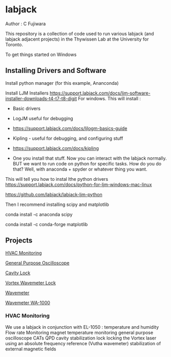 # labjack

Author : C Fujiwara

This repository is a collection of code used to run various labjack (and labjack adjacent projects) in the Thywissen Lab at the University for Toronto.

To get things started on Windows

## Installing Drivers and Software

Install python manager (for this example, Ananconda)

Install LJM Installers
https://support.labjack.com/docs/ljm-software-installer-downloads-t4-t7-t8-digit
For windows. This will install :
- Basic drivers
- LogJM useful for debugging
- https://support.labjack.com/docs/ljlogm-basics-guide
- Kipling - useful for debugging, and configuring stuff
- https://support.labjack.com/docs/kipling

- One you install that stuff. Now you can interact with the labjack normally. BUT we want to run code on python for specific tasks. How do you do that? Well, with anaconda + spyder or whatever thing you want.


This will tell you how to instal lthe python drivers
https://support.labjack.com/docs/python-for-ljm-windows-mac-linux

https://github.com/labjack/labjack-ljm-python

Then I recommend installing scipy and matplotlib

conda install -c anaconda scipy

conda install -c conda-forge matplotlib

## Projects

[HVAC Monitoring](temperature-humidity/README.md)

[General Purpose Oscilloscope](temperature-humidity/README.md)

[Cavity Lock](temperature-humidity/README.md)

[Vortex Wavemeter Lock](temperature-humidity/README.md)

[Wavemeter](temperature-humidity/README.md)

[Wavemeter WA-1000](temperature-humidity/README.md)


### HVAC Monitoring 
We use a labjack in conjunction with EL-1050
: temperature and humidity
Flow rate Monitoring
magnet temperature monitoring
general purpose oscilloscope
CATs
QPD
cavity stabilization lock 
locking the Vortex laser using an absolute frequency reference (Vutha wavemeter)
stabilization of external magnetic fields


